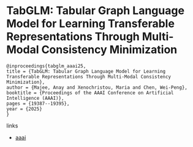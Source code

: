 # TabGLM: Tabular Graph Language Model for Learning Transferable Representations Through Multi-Modal Consistency Minimization

```
@inproceedings{tabglm_aaai25,
title = {TabGLM: Tabular Graph Language Model for Learning Transferable Representations Through Multi-Modal Consistency Minimization},
author = {Majee, Anay and Xenochristou, Maria and Chen, Wei-Peng},
booktitle = {Proceedings of the AAAI Conference on Artificial Intelligence (AAAI)},
pages = {19387--19395},
year = {2025}
}
```

links
- [aaai](https://ojs.aaai.org/index.php/AAAI/article/view/34134)
